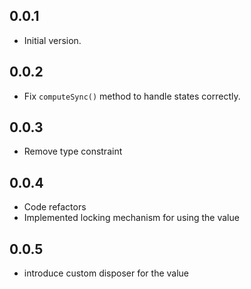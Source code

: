## 0.0.1

- Initial version.

## 0.0.2

- Fix `computeSync()` method to handle states correctly.

## 0.0.3

- Remove type constraint

## 0.0.4

- Code refactors
- Implemented locking mechanism for using the value

## 0.0.5

- introduce custom disposer for the value
